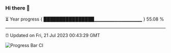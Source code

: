 ### Hi there 👋

⏳ Year progress { ████████████████▁▁▁▁▁▁▁▁▁▁▁▁▁▁ } 55.08 %

---

⏰ Updated on Fri, 21 Jul 2023 00:43:29 GMT

![Progress Bar CI](https://github.com/Shyam-Makwana/GitHub-Actions-Demo/workflows/Progress%20Bar%20CI/badge.svg)
